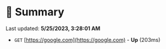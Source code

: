 # 📖 Summary
Last updated: **5/25/2023, 3:28:01 AM**

- `GET` [https://google.com](https://google.com) - **Up** (203ms)
